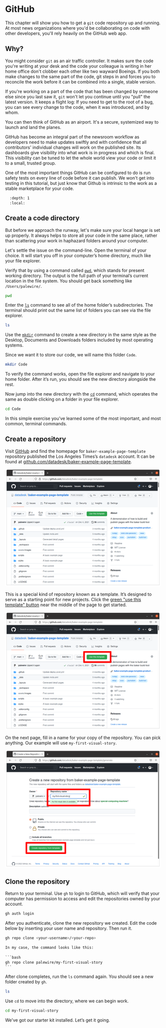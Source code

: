 # GitHub

This chapter will show you how to get a `git` code repository up and running. At most news organizations where you'd be collaborating on code with other developers, you'll rely heavily on the GitHub web app.

## Why?

You might consider `git` as an air traffic controller. It makes sure the code you're writing at your desk and the code your colleague is writing in her home office don't clobber each other like two wayward Boeings. If you both make changes to the same part of the code, git steps in and forces you to reconcile the work before it can be combined into a single, stable version.

If you're working on a part of the code that has been changed by someone else since you last saw it, `git` won't let you continue until you "pull" the latest version. It keeps a flight log: If you need to get to the root of a bug, you can see every change to the code, when it was introduced, and by whom.

You can then think of GitHub as an airport. It's a secure, systemized way to launch and land the planes.

GitHub has become an integral part of the newsroom workflow as developers need to make updates swiftly and with confidence that all contributors' individual changes will work on the published site. Its dashboards give visibility into what work is in progress and which is final. This visibility can be tuned to let the whole world view your code or limit it to a small, trusted group.

One of the most important things GitHub can be configured to do is run safety tests on every line of code before it can publish. We won't get into testing in this tutorial, but just know that Github is intrinsic to the work as a stable marketplace for your code.




```{contents} Sections
  :depth: 1
  :local:
```

## Create a code directory

But before we approach the runway, let's make sure your local hangar is set up properly. It always helps to store all your code in the same place, rather than scattering your work in haphazard folders around your computer.

Let's settle the issue on the command-line. Open the terminal of your choice. It will start you off in your computer’s home directory, much like your file explorer.

Verify that by using a command called [`pwd`](https://en.wikipedia.org/wiki/Pwd), which stands for present working directory. The output is the full path of your terminal’s current location in the file system. You should get back something like `/Users/palewire/`.

```bash
pwd
```

Enter the [`ls`](https://en.wikipedia.org/wiki/Ls) command to see all of the home folder’s subdirectories. The terminal should print out the same list of folders you can see via the file explorer.

```bash
ls
```

Use the [`mkdir`](https://en.wikipedia.org/wiki/Mkdir) command to create a new directory in the same style as the Desktop, Documents and Downloads folders included by most operating systems.

Since we want it to store our code, we will name this folder `Code`.

```bash
mkdir Code
```

To verify the command works, open the file explorer and navigate to your home folder. After it’s run, you should see the new directory alongside the rest.

Now jump into the new directory with the [`cd`](<https://en.wikipedia.org/wiki/Cd_(command)>) command, which operates the same as double clicking on a folder in your file explorer.

```bash
cd Code
```

In this simple exercise you’ve learned some of the most important, and most common, terminal commands.

## Create a repository

Visit [GitHub](http://www.github.com) and find the homepage for `baker-example-page-template` repository published the Los Angeles Times’s `datadesk` account. It can be found at [github.com/datadesk/baker-example-page-template](https://github.com/datadesk/baker-example-page-template).

[![new repo button](_static/template-page.png)](https://github.com/datadesk/baker-example-page-template)

This is a special kind of repository known as a template. It’s designed to serve as a starting point for new projects. Click the [green "use this template" button](https://github.com/datadesk/baker-example-page-template/generate) near the middle of the page to get started.

[![click it](_static/template-button.png)](https://github.com/datadesk/baker-example-page-template/generate)

On the next page, fill in a name for your copy of the repository. You can pick anything. Our example will use `my-first-visual-story`.

![new repo](_static/new-repo.png)

## Clone the repository

Return to your terminal. Use `gh` to login to GitHub, which will verify that your computer has permission to access and edit the repositories owned by your account.

```bash
gh auth login
```

After you authenticate, clone the new repository we created. Edit the code below by inserting your user name and repository. Then run it.

```bash
gh repo clone <your-username>/<your-repo>
```

````{note}
In my case, the command looks like this:

```bash
gh repo clone palewire/my-first-visual-story
```
````

After clone completes, run the `ls` command again. You should see a new folder created by `gh`.

```bash
ls
```

Use `cd` to move into the directory, where we can begin work.

```bash
cd my-first-visual-story
```

We've got our starter kit installed. Let’s get it going.
